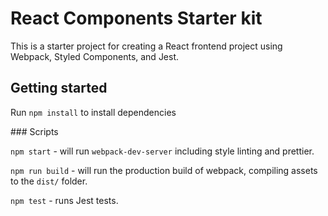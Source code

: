 React Components Starter kit
============================

This is a starter project for creating a React frontend project using Webpack, Styled Components, and Jest.

## Getting started

Run `npm install` to install dependencies

### Scripts

`npm start` - will run `webpack-dev-server` including style linting and prettier.

`npm run build` - will run the production build of webpack, compiling assets to the `dist/` folder.

`npm test` - runs Jest tests.